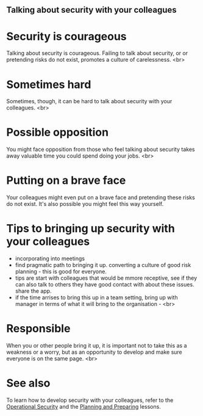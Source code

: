 
## Talking about security with your colleagues

# Security is courageous
Talking about security is courageous. Failing to talk about security, or or pretending risks do not exist, promotes a culture of carelessness.
&lt;br&gt;
# Sometimes hard
Sometimes, though, it can be hard to talk about security with your colleagues.
&lt;br&gt;
# Possible opposition
You might face opposition from those who feel talking about security takes away valuable time you could spend doing your jobs.
&lt;br&gt;
# Putting on a brave face
Your colleagues might even put on a brave face and pretending these risks do not exist. It&#39;s also possible you might feel this way yourself.


# Tips to bringing up security with your colleagues
- incorporating into meetings
- find pragmatic path to bringing it up. converting a culture of good risk planning - this is good for everyone.
- tips are start with colleagues that would be mmore receptive, see if they can also talk to others they have good contact with about these issues. share the app.
- if the time arrises to bring this up in a team setting, bring up with manager in terms of what it will bring to the organisation -
&lt;br&gt;
# Responsible
When you or other people bring it up, it is important not to take this as a weakness or a worry, but as an opportunity to develop and make sure everyone is on the same page.
&lt;br&gt;
# See also
To learn how to develop security with your colleagues, refer to the [Operational Security](en/topics/understand-3-opsec/0-getting-started/1-1-intro.md) and the [Planning and Preparing](en/topics/practice-2-planning/0-getting-started/1-1-intro.md) lessons.
